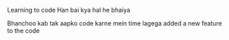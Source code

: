 Learning to code
Han bai kya hal he bhaiya

Bhanchoo kab tak aapko code karne mein time lagega
added a new feature to the code
